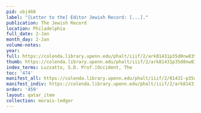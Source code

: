 ```yaml
---
pid: obj460
label: "[Letter to the] Editor Jewish Record: [...]."
publication: The Jewish Record
location: Philadelphia
full_date: 2-Jan
month_day: 2-Jan
volume-notes:
year:
full: https://colenda.library.upenn.edu/phalt/iiif/2/ark81431p35d8nw83%2FSHA256E-s7442007--bf00fcfca45fdd29b1fd1d3cedbadd152e745a6d97f4a2d1e7ac96db47b9af26.jpeg/full/3500,/0/default.jpg
thumb: https://colenda.library.upenn.edu/phalt/iiif/2/ark81431p35d8nw83%2FSHA256E-s7442007--bf00fcfca45fdd29b1fd1d3cedbadd152e745a6d97f4a2d1e7ac96db47b9af26.jpeg/full/!200,200/0/default.jpg
index_terms: Luzzatto, S.D. Prof.|Occident, The
toc: '474'
manifest_all: https://colenda.library.upenn.edu/phalt/iiif/2/81431-p35d8nw83/manifest
manifest_indiv: https://colenda.library.upenn.edu/phalt/iiif/2/ark81431p35d8nw83%2FSHA256E-s7442007--bf00fcfca45fdd29b1fd1d3cedbadd152e745a6d97f4a2d1e7ac96db47b9af26.jpeg
order: '459'
layout: qatar_item
collection: morais-ledger
---
```

